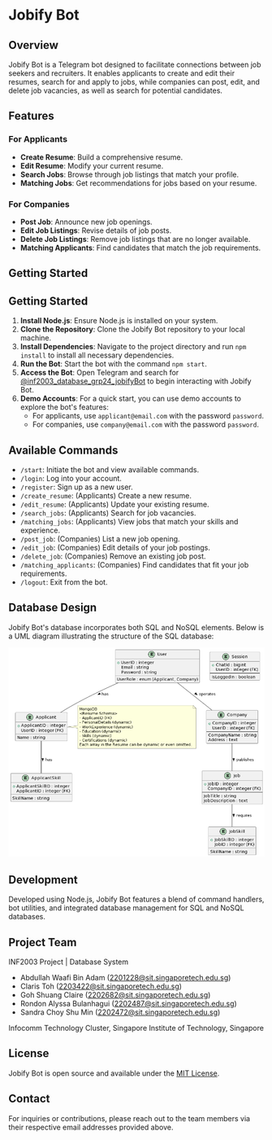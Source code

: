 # Jobify Bot

## Overview
Jobify Bot is a Telegram bot designed to facilitate connections between job seekers and recruiters. It enables applicants to create and edit their resumes, search for and apply to jobs, while companies can post, edit, and delete job vacancies, as well as search for potential candidates.

## Features

### For Applicants
- **Create Resume**: Build a comprehensive resume.
- **Edit Resume**: Modify your current resume.
- **Search Jobs**: Browse through job listings that match your profile.
- **Matching Jobs**: Get recommendations for jobs based on your resume.

### For Companies
- **Post Job**: Announce new job openings.
- **Edit Job Listings**: Revise details of job posts.
- **Delete Job Listings**: Remove job listings that are no longer available.
- **Matching Applicants**: Find candidates that match the job requirements.

## Getting Started

## Getting Started

1. **Install Node.js**: Ensure Node.js is installed on your system.
2. **Clone the Repository**: Clone the Jobify Bot repository to your local machine.
3. **Install Dependencies**: Navigate to the project directory and run `npm install` to install all necessary dependencies.
4. **Run the Bot**: Start the bot with the command `npm start`.
5. **Access the Bot**: Open Telegram and search for [@inf2003_database_grp24_jobifyBot](https://t.me/inf2003_database_grp24_jobifyBot) to begin interacting with Jobify Bot.
6. **Demo Accounts**: For a quick start, you can use demo accounts to explore the bot's features:
   - For applicants, use `applicant@email.com` with the password `password`.
   - For companies, use `company@email.com` with the password `password`.

## Available Commands

- `/start`: Initiate the bot and view available commands.
- `/login`: Log into your account.
- `/register`: Sign up as a new user.
- `/create_resume`: (Applicants) Create a new resume.
- `/edit_resume`: (Applicants) Update your existing resume.
- `/search_jobs`: (Applicants) Search for job vacancies.
- `/matching_jobs`: (Applicants) View jobs that match your skills and experience.
- `/post_job`: (Companies) List a new job opening.
- `/edit_job`: (Companies) Edit details of your job postings.
- `/delete_job`: (Companies) Remove an existing job post.
- `/matching_applicants`: (Companies) Find candidates that fit your job requirements.
- `/logout`: Exit from the bot.

## Database Design

Jobify Bot's database incorporates both SQL and NoSQL elements. Below is a UML diagram illustrating the structure of the SQL database:

![Jobify Bot Database Design](db-diagram-image.jpg)

## Development

Developed using Node.js, Jobify Bot features a blend of command handlers, bot utilities, and integrated database management for SQL and NoSQL databases.

## Project Team

INF2003 Project | Database System
- Abdullah Waafi Bin Adam (2201228@sit.singaporetech.edu.sg)
- Claris Toh (2203422@sit.singaporetech.edu.sg)
- Goh Shuang Claire (2202682@sit.singaporetech.edu.sg)
- Rondon Alyssa Bulanhagui (2202487@sit.singaporetech.edu.sg)
- Sandra Choy Shu Min (2202472@sit.singaporetech.edu.sg)

Infocomm Technology Cluster, Singapore Institute of Technology, Singapore

## License
Jobify Bot is open source and available under the [MIT License](LICENSE).

## Contact
For inquiries or contributions, please reach out to the team members via their respective email addresses provided above.
